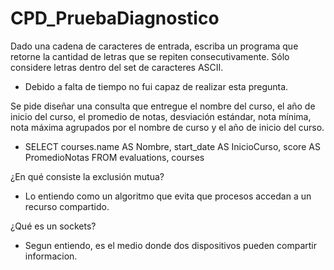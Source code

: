 # CPD_PruebaDiagnostico

Dado una cadena de caracteres de entrada, escriba un programa que retorne la cantidad de letras que se repiten consecutivamente. Sólo considere letras dentro del set de caracteres ASCII.

* Debido a falta de tiempo no fui capaz de realizar esta pregunta.

Se pide diseñar una consulta que entregue el nombre del curso, el año de inicio del curso, el promedio de notas, desviación estándar, nota mínima, nota máxima agrupados por el nombre de curso y el año de inicio del curso.

* SELECT courses.name AS Nombre, start_date AS InicioCurso, score AS PromedioNotas
FROM evaluations, courses

¿En qué consiste la exclusión mutua?

* Lo entiendo como un algoritmo que evita que procesos accedan a un recurso compartido.

¿Qué es un sockets?

* Segun entiendo, es el medio donde dos dispositivos pueden compartir informacion.
